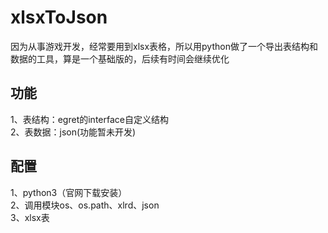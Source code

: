 # xlsxToJson
因为从事游戏开发，经常要用到xlsx表格，所以用python做了一个导出表结构和数据的工具，算是一个基础版的，后续有时间会继续优化
## 功能
1、表结构：egret的interface自定义结构  
2、表数据：json(功能暂未开发)
## 配置
1、python3（官网下载安装）  
2、调用模块os、os.path、xlrd、json  
3、xlsx表
